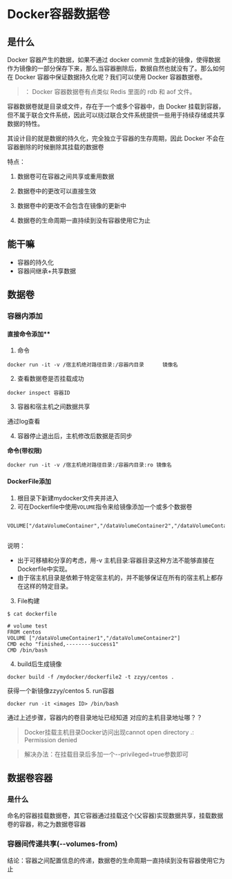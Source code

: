 # Docker容器数据卷

##  是什么
Docker 容器产生的数据，如果不通过 docker commit 生成新的镜像，使得数据作为镜像的一部分保存下来，那么当容器删除后，数据自然也就没有了。那么如何在 Docker 容器中保证数据持久化呢？我们可以使用 Docker 容器数据卷。

>： Docker 容器数据卷有点类似 Redis 里面的 rdb 和 aof 文件。

容器数据卷就是目录或文件，存在于一个或多个容器中，由 Docker 挂载到容器，但不属于联合文件系统，因此可以绕过联合文件系统提供一些用于持续存储或共享数据的特性。

其设计目的就是数据的持久化，完全独立于容器的生存周期，因此 Docker 不会在容器删除的时候删除其挂载的数据卷

特点：

1. 数据卷可在容器之间共享或重用数据

2. 数据卷中的更改可以直接生效

3. 数据卷中的更改不会包含在镜像的更新中

4. 数据卷的生命周期一直持续到没有容器使用它为止

##  能干嘛
- 容器的持久化
- 容器间继承+共享数据
## 数据卷

### 容器内添加

#### 直接命令添加**
1. 命令
```
docker run -it -v /宿主机绝对路径目录:/容器内目录      镜像名
```   
2. 查看数据卷是否挂载成功
```  
docker inspect 容器ID
```  
3. 容器和宿主机之间数据共享

通过log查看

4. 容器停止退出后，主机修改后数据是否同步
 
**命令(带权限)**
```  
docker run -it -v /宿主机绝对路径目录:/容器内目录:ro 镜像名
```  
#### DockerFile添加
1. 根目录下新建mydocker文件夹并进入
2. 可在Dockerfile中使用`VOLUME`指令来给镜像添加一个或多个数据卷
```
 
VOLUME["/dataVolumeContainer","/dataVolumeContainer2","/dataVolumeContainer3"]
 
```
说明：
- 出于可移植和分享的考虑，用-v 主机目录:容器目录这种方法不能够直接在Dockerfile中实现。
- 由于宿主机目录是依赖于特定宿主机的，并不能够保证在所有的宿主机上都存在这样的特定目录。

3. File构建
```
$ cat dockerfile

# volume test
FROM centos
VOLUME ["/dataVolumeContainer1","/dataVolumeContainer2"]
CMD echo "finished,--------success1"
CMD /bin/bash

```
4. build后生成镜像
```
docker build -f /mydocker/dockerfile2 -t zzyy/centos .
```
获得一个新镜像zzyy/centos
5. run容器
```
docker run -it <images ID> /bin/bash
```
通过上述步骤，容器内的卷目录地址已经知道 对应的主机目录地址哪？？



> Docker挂载主机目录Docker访问出现cannot open directory .: Permission denied

> 解决办法：在挂载目录后多加一个--privileged=true参数即可
##  数据卷容器

###  是什么
命名的容器挂载数据卷，其它容器通过挂载这个(父容器)实现数据共享，挂载数据卷的容器，称之为数据卷容器

###  容器间传递共享(--volumes-from)
 结论：容器之间配置信息的传递，数据卷的生命周期一直持续到没有容器使用它为止